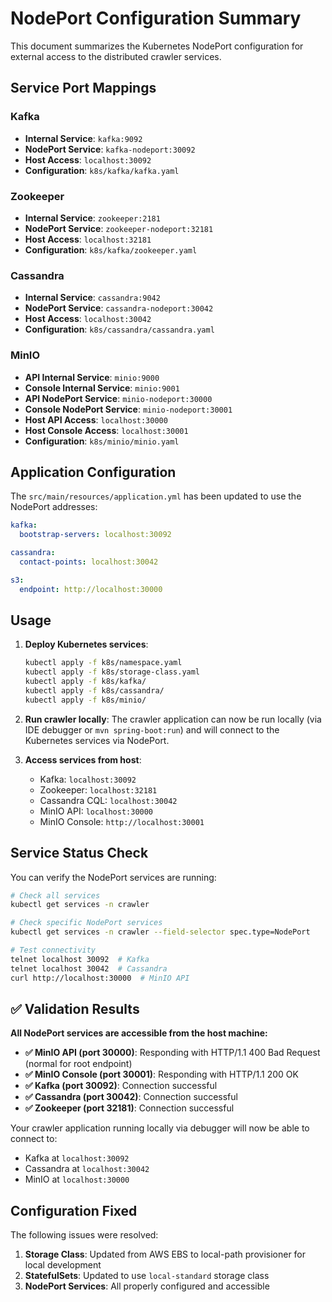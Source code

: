 # NodePort Configuration Summary

This document summarizes the Kubernetes NodePort configuration for external access to the distributed crawler services.

## Service Port Mappings

### Kafka
- **Internal Service**: `kafka:9092`
- **NodePort Service**: `kafka-nodeport:30092`
- **Host Access**: `localhost:30092`
- **Configuration**: `k8s/kafka/kafka.yaml`

### Zookeeper
- **Internal Service**: `zookeeper:2181`
- **NodePort Service**: `zookeeper-nodeport:32181`  
- **Host Access**: `localhost:32181`
- **Configuration**: `k8s/kafka/zookeeper.yaml`

### Cassandra
- **Internal Service**: `cassandra:9042`
- **NodePort Service**: `cassandra-nodeport:30042`
- **Host Access**: `localhost:30042`
- **Configuration**: `k8s/cassandra/cassandra.yaml`

### MinIO
- **API Internal Service**: `minio:9000`
- **Console Internal Service**: `minio:9001`
- **API NodePort Service**: `minio-nodeport:30000`
- **Console NodePort Service**: `minio-nodeport:30001`
- **Host API Access**: `localhost:30000`
- **Host Console Access**: `localhost:30001`
- **Configuration**: `k8s/minio/minio.yaml`

## Application Configuration

The `src/main/resources/application.yml` has been updated to use the NodePort addresses:

```yaml
kafka:
  bootstrap-servers: localhost:30092

cassandra:
  contact-points: localhost:30042

s3:
  endpoint: http://localhost:30000
```

## Usage

1. **Deploy Kubernetes services**:
   ```bash
   kubectl apply -f k8s/namespace.yaml
   kubectl apply -f k8s/storage-class.yaml
   kubectl apply -f k8s/kafka/
   kubectl apply -f k8s/cassandra/
   kubectl apply -f k8s/minio/
   ```

2. **Run crawler locally**: The crawler application can now be run locally (via IDE debugger or `mvn spring-boot:run`) and will connect to the Kubernetes services via NodePort.

3. **Access services from host**:
   - Kafka: `localhost:30092`
   - Zookeeper: `localhost:32181`
   - Cassandra CQL: `localhost:30042`
   - MinIO API: `localhost:30000`
   - MinIO Console: `http://localhost:30001`

## Service Status Check

You can verify the NodePort services are running:

```bash
# Check all services
kubectl get services -n crawler

# Check specific NodePort services
kubectl get services -n crawler --field-selector spec.type=NodePort

# Test connectivity
telnet localhost 30092  # Kafka
telnet localhost 30042  # Cassandra
curl http://localhost:30000  # MinIO API
```

## ✅ Validation Results

**All NodePort services are accessible from the host machine:**

- **✅ MinIO API (port 30000)**: Responding with HTTP/1.1 400 Bad Request (normal for root endpoint)
- **✅ MinIO Console (port 30001)**: Responding with HTTP/1.1 200 OK  
- **✅ Kafka (port 30092)**: Connection successful
- **✅ Cassandra (port 30042)**: Connection successful
- **✅ Zookeeper (port 32181)**: Connection successful

Your crawler application running locally via debugger will now be able to connect to:
- Kafka at `localhost:30092`
- Cassandra at `localhost:30042`  
- MinIO at `localhost:30000`

## Configuration Fixed

The following issues were resolved:
1. **Storage Class**: Updated from AWS EBS to local-path provisioner for local development
2. **StatefulSets**: Updated to use `local-standard` storage class
3. **NodePort Services**: All properly configured and accessible
